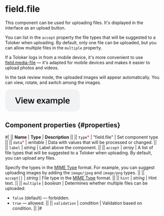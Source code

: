 # field.file

This component can be used for uploading files. It's displayed in the interface as an upload button.

You can list in the `accept` property the file types that will be suggested to a Toloker when uploading. By default, only one file can be uploaded, but you can allow multiple files in the `multiple` property.

If a Toloker logs in from a mobile device, it's more convenient to use [field.media-file](field.media-file.md) — it's adapted for mobile devices and makes it easier to upload photos and videos.

In the task review mode, the uploaded images will appear automatically. You can view, rotate, and switch among the images.

[![View example in the sandbox](../_images/buttons/view-example.svg)](https://ya.cc/t/W_WxIekd3tyzv6)

## Component properties {#properties}

#|
|| **Name** | **Type** | **Description** ||
|| `type`<span style="color: red">\*</span> | "field.file" | Set component type ||
|| `data`<span style="color: red">\*</span> | _writable_ | Data with values that will be processed or changed. ||
|| `label` | _string_ | Label above the component. ||
|| `accept` | _array_ | A list of file types that will be suggested to a Toloker when uploading. By default, you can upload any files.

Specify the types in the [MIME Type](https://developer.mozilla.org/en-US/docs/Web/HTTP/Basics_of_HTTP/MIME_types) format. For example, you can suggest uploading images by adding the `image/jpeg` and `image/png` types. ||
|| `accept[]` | _string_ | File type in the [MIME Type](https://developer.mozilla.org/en-US/docs/Web/HTTP/Basics_of_HTTP/MIME_types) format. ||
|| `hint` | _string_ | Hint text. ||
|| `multiple` | _boolean_ | Determines whether multiple files can be uploaded:

- `false` (default) — forbidden.
- `true` — allowed. ||
  || `validation` | _condition_ | Validation based on condition. ||
  |#
